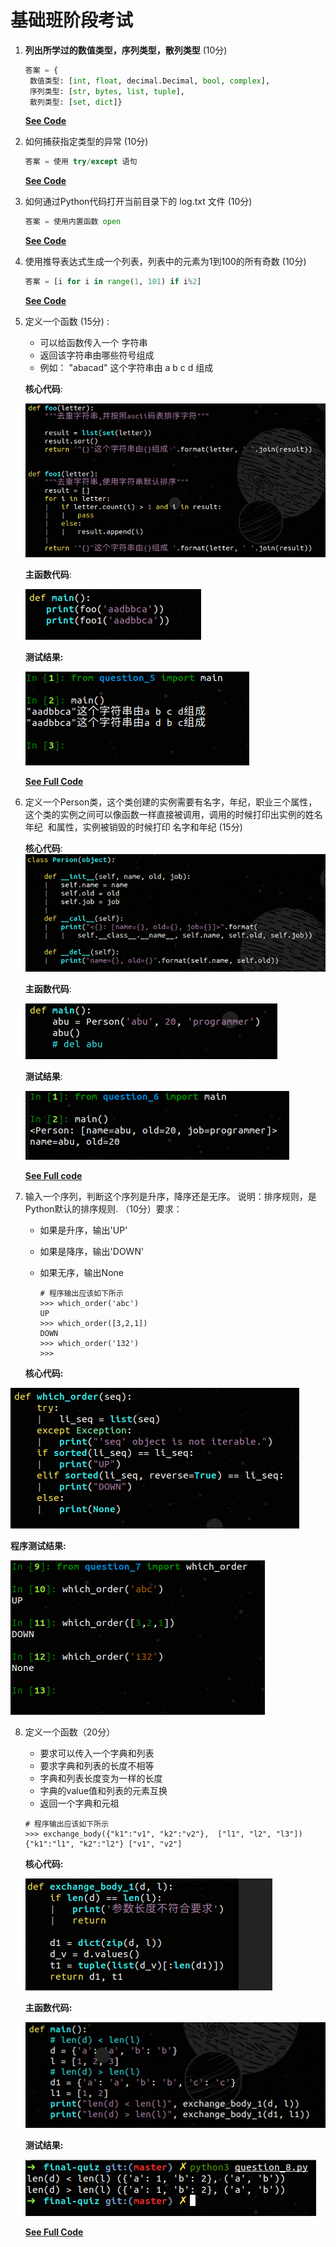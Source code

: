 # 基础班阶段考试

1. **列出所学过的数值类型，序列类型，散列类型**  (10分)

   ```python
   答案 = {
   	数值类型: [int, float, decimal.Decimal, bool, complex], 
   	序列类型: [str, bytes, list, tuple],
   	散列类型: [set, dict]}
   ```

   **[See Code](question_1.py)**



2. 如何捕获指定类型的异常  (10分)

   ```python
   答案 = 使用 try/except 语句
   ```

   **[See Code](question_2.py)**

   

3. 如何通过Python代码打开当前目录下的 log.txt 文件  (10分)

   ```python
   答案 = 使用内置函数 open 
   ```

   **[See Code](question_3.py)**

   

4. 使用推导表达式生成一个列表，列表中的元素为1到100的所有奇数  (10分)

   ```python
   答案 = [i for i in range(1, 101) if i%2]
   ```

   **[See Code](question_4.py)**

   

5. 定义一个函数 (15分) :    

      - 可以给函数传入一个 字符串  
      - 返回该字符串由哪些符号组成  
      - 例如： "abacad" 这个字符串由 a b c d 组成  

      **核心代码**:

      ![core code](code-shot/question_5_core_code.png)

      **主函数代码**:

      ![main code](code-shot/question_5_main_code.png)

      

      **测试结果:**

      ![test result](code-shot/question_5_test_code.png)

      **[See Full Code](question_5.py)**

6. 定义一个Person类，这个类创建的实例需要有名字，年纪，职业三个属性， 这个类的实例之间可以像函数一样直接被调用，调用的时候打印出实例的姓名  年纪  和属性，实例被销毁的时候打印 名字和年纪 (15分)

      **核心代码**: ![核心代码](code-shot/question_6_core_code.png)

      **主函数代码**:

      ![main code](code-shot/question_6_main_code.png)

      **测试结果**:

      ![test result](code-shot/question_6_test_code.png)

      **[See Full code](question_6.py)**

      

7. 输入一个序列，判断这个序列是升序，降序还是无序。 说明：排序规则，是Python默认的排序规则. （10分）要求：

      - 如果是升序，输出'UP' 

      - 如果是降序，输出'DOWN' 

      - 如果无序，输出None 

        ```jade
        # 程序输出应该如下所示
        >>> which_order('abc') 
        UP 
        >>> which_order([3,2,1]) 
        DOWN 
        >>> which_order('132')
        >>>
        ```

   **核心代码:**

![core code](code-shot/question_7_main_code.png)

**程序测试结果:**

![test result](code-shot/question_7_test_code.png)

8. 定义一个函数（20分）

    - 要求可以传入一个字典和列表
    - 要求字典和列表的长度不相等
    - 字典和列表长度变为一样的长度
    - 字典的value值和列表的元素互换
    - 返回一个字典和元祖

    ```jade
    # 程序输出应该如下所示
    >>> exchange_body({"k1":"v1", "k2":"v2"},  ["l1", "l2", "l3"])
    {"k1":"l1", "k2":"l2"} ["v1", "v2"]
    ```

    **核心代码:**

    ![core code](code-shot/question_8_core_code.png)

    **主函数代码:**

    ![main code](code-shot/question_8_main_code.png)

    **测试结果:**

    ![test code](code-shot/question_8_test_code.png)

    **[See Full Code](question_8.py)**

